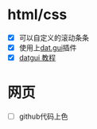 # html/css
- [x] 可以自定义的滚动条条
- [x] 使用上[dat.gui](https://github.com/dataarts/dat.gui)插件
- [x] [datgui 教程](http://workshop.chromeexperiments.com/examples/gui/#3--Folders)

# 网页
- [ ] github代码上色